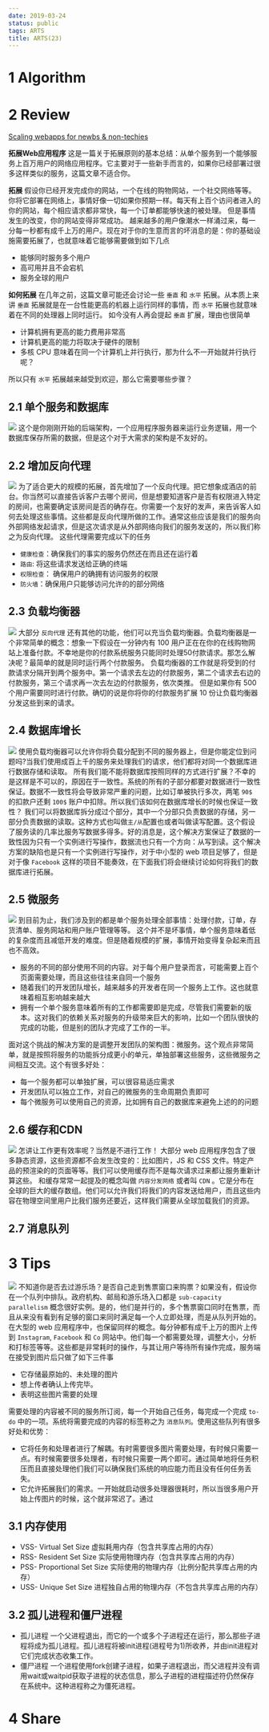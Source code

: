 ```yaml
---
date: 2019-03-24
status: public
tags: ARTS
title: ARTS(23)
---
```


# 1 Algorithm

# 2 Review
[Scaling webapps for newbs & non-techies](https://arcentry.com/blog/scaling-webapps-for-newbs-and-non-techies/)

**拓展Web应用程序**
这是一篇关于拓展原则的基本总结：从单个服务到一个能够服务上百万用户的网络应用程序。它主要对于一些新手而言的，如果你已经部署过很多这样类似的服务，这篇文章不适合你。

**拓展**
假设你已经开发完成你的网站，一个在线的购物网站，一个社交网络等等。你将它部署在网络上，事情好像一切如果你预期一样。每天有上百个访问者进入的你的网站，每个相应请求都非常快，每一个订单都能够快速的被处理。
但是事情发生的改变，你的网站变得非常成功。
越来越多的用户像潮水一样涌过来，每一分每一秒都有成千上万的用户。现在对于你的生意而言的坏消息的是：你的基础设施需要拓展了，也就意味着它能够需要做到如下几点
- 能够同时服务多个用户
- 高可用并且不会宕机
- 服务全球的用户

**如何拓展**
在几年之前，这篇文章可能还会讨论一些 `垂直` 和 `水平` 拓展。从本质上来讲 `垂直` 拓展就是在一台性能更高的机器上运行同样的事情，而 `水平` 拓展也就意味着在不同的处理器上同时运行。
如今没有人再会提起 `垂直` 扩展，理由也很简单
- 计算机拥有更高的能力费用非常高
- 计算机更高的能力将取决于硬件的限制
- 多核 CPU 意味着在同一个计算机上并行执行，那为什么不一开始就并行执行呢？

所以只有 `水平` 拓展越来越受到欢迎，那么它需要哪些步骤？

## 2.1 单个服务和数据库

![](./_image/2019-03-28-17-17-47.jpg)
这个是你刚刚开始的后端架构，一个应用程序服务器来运行业务逻辑，用一个数据库保存所需的数据，但是这个对于大需求的架构是不友好的。

## 2.2 增加反向代理
![](./_image/2019-03-28-17-23-16.jpg)
为了适合更大的规模的拓展，首先增加了一个反向代理。把它想象成酒店的前台。你当然可以直接告诉客户去哪个房间，但是想要知道客户是否有权限进入特定的房间，也需要确定该房间是否的确存在。你需要一个友好的发声，来告诉客人如何去处理这些事情。这些都是反向代理所做的工作。通常这些应该是我们的服务向外部网络发起请求，但是这次请求是从外部网络向我们的服务发送的，所以我们称之为反向代理。
这些代理需要完成以下的任务
- `健康检查`：确保我们的事实的服务仍然还在而且还在运行着
- `路由`: 将这些请求发送给正确的终端
- `权限检查`： 确保用户的确拥有访问服务的权限
- `防火墙`：确保用户只能够访问允许的的部分网络

## 2.3 负载均衡器

![](./_image/2019-03-28-17-43-55.jpg)
大部分 `反向代理` 还有其他的功能，他们可以充当负载均衡器。负载均衡器是一个非常简单的概念：想象一下假设在一分钟内有 100 用户正在在你的在线购物网站上准备付款。不幸地是你的付款系统服务只能同时处理50付款请求。那怎么解决呢？最简单的就是同时运行两个付款服务。
负载均衡器的工作就是将受到的付款请求分隔开到两个服务中。第一个请求去左边的付款服务，第二个请求去右边的付款服务，第三个请求再一次去左边的付款服务，依次类推。
但是如果你有 500 个用户需要同时进行付款。确切的说是你将你的付款服务扩展 10 份让负载均衡器分发这些到来的请求。

## 2.4 数据库增长
![](./_image/2019-03-28-18-23-02.jpg)
使用负载均衡器可以允许你将负载分配到不同的服务器上，但是你能定位到问题吗?当我们使用成百上千的服务来处理我们的请求，他们都将对同一个数据库进行数据存储和读取。
所有我们能不能将数据库按照同样的方式进行扩展？不幸的是这样是不可以的，原因在于一致性。系统的所有的子部分都要对数据进行一致性保证。数据不一致性将会导致非常严重的问题，比如订单被执行多次，两笔 `90$` 的扣款户还剩 `100$` 账户中扣除。所以我们该如何在数据库增长的时候也保证一致性？
我们可以将数据库拆分成过个部分，其中一个分部只负责数据的存储，另一部分负责数据的读取。这种方式也叫做`主/从`配置也或者叫做读写配置。这个假设了服务读的几率比服务写数据多得多。好的消息是，这个解决方案保证了数据的一致性因为只有一个实例进行写操作，数据流也只有一个方向：从写到读。这个解决方案的缺陷也是只有一个实例进行写操作，对于中小型的 web 项目足够了，但是对于像 `Facebook` 这样的项目不能奏效，在下面我们将会继续讨论如何将我们的数据库进行拓展。
## 2.5 微服务

![](./_image/2019-03-28-18-51-37.jpg)
到目前为止，我们涉及到的都是单个服务处理全部事情：处理付款，订单，存货清单、服务网站和用户账户管理等等。
这个并不是坏事情，单个服务意味着低的复杂度而且减低开发的难度。但是随着规模的扩展，事情开始变得复杂起来而且也不高效。
- 服务的不同的部分使用不同的内容。对于每个用户登录而言，可能需要上百个页面需要处理，而且这些往往来自同一个服务
- 随着我们的开发团队增长，越来越多的开发者在同一个服务上工作。这也就意味着相互影响越来越大
- 拥有一个单个服务意味着所有的工作都需要即是完成，尽管我们需要新的版本。这对我们的依赖关系对服务的升级带来巨大的影响，比如一个团队很快的完成的功能，但是别的团队才完成了工作的一半。

面对这个挑战的解决方案的是调整开发团队的架构图：微服务。这个观点非常简单，就是按照将服务的功能拆分成更小的单元，单独部署这些服务，这些微服务之间相互交流。这个有很多好处：
- 每一个服务都可以单独扩展，可以很容易适应需求
- 开发团队可以独立工作，对自己的微服务的生命周期负责即可
- 每个微服务可以使用自己的资源，比如拥有自己的数据库来避免上述的的问题

## 2.6 缓存和CDN

![](./_image/2019-03-28-19-13-20.jpg)
怎讲让工作更有效率呢？当然是不进行工作！
大部分 web 应用程序包含了很多静态资源，这些资源都不会发生改变的：比如图片，JS 和 CSS 文件。特定产品的预渲染的的页面等等。我们可以使用缓存而不是每次请求过来都让服务重新计算这些。
和缓存常常一起提及的概念叫做 `内容分发网络` 或者叫 `CDN` 。它是分布在全球的巨大的缓存数组。他们可以允许我们将我们的内容发送给用户，而且这些内容在物理空间里用户比我们服务还要近，这样我们需要从全球加载我们的资源。

## 2.7 消息队列

# 3 Tips

![](./_image/2019-03-28-19-22-12.jpg)
不知道你是否去过游乐场？是否自己走到售票窗口来购票？如果没有，假设你在一个队列中排队。政府机构、邮局和游乐场入口都是 `sub-capacity parallelism` 概念很好实例。是的，他们是并行的，多个售票窗口同时在售票，而且从来没有看到有足够的窗口来同时满足每一个人立即处理，而是从队列开始的。
在大型的 web 应用程序中，也保留同样的概念。每分钟都有成千上万的图片上传到 `Instagram`, `Facebook` 和 `Co` 网站中。他们每一个都需要处理，调整大小，分析和打标签等等。这些都是非常耗时的操作，与其让用户等待所有操作完成，服务端在接受到图片后只做了如下三件事
- 它存储最原始的、未处理的图片
- 想上传者确认上传完毕。
- 表明这些图片需要的处理

需要处理的内容被不同的服务所订阅，每一个开始自己任务，每完成一个完成 `to-do` 中的一项。系统将需要完成的内容的标签称之为 `消息队列`。使用这些队列有很多好处和优势：
- 它将任务和处理者进行了解耦。有时需要很多图片需要处理，有时候只需要一点。有时候需要很多处理者，有时候只需要一两个即可。通过简单地将任务积压而且直接处理他们我们可以确保我们系统的响应能力而且没有任何任务丢失。
- 它允许拓展我们的需求。一开始就启动很多处理器很耗时，所以当很多用户开始上传图片的时候，这个就非常迟了。通过
## 3.1 内存使用
- VSS- Virtual Set Size 虚拟耗用内存（包含共享库占用的内存）
- RSS- Resident Set Size 实际使用物理内存（包含共享库占用的内存）
- PSS- Proportional Set Size 实际使用的物理内存（比例分配共享库占用的内存）
- USS- Unique Set Size 进程独自占用的物理内存（不包含共享库占用的内存）

## 3.2 孤儿进程和僵尸进程
- 孤儿进程
一个父进程退出，而它的一个或多个子进程还在运行，那么那些子进程将成为孤儿进程。孤儿进程将被init进程(进程号为1)所收养，并由init进程对它们完成状态收集工作。
- 僵尸进程
一个进程使用fork创建子进程，如果子进程退出，而父进程并没有调用wait或waitpid获取子进程的状态信息，那么子进程的进程描述符仍然保存在系统中。这种进程称之为僵死进程。
# 4 Share
